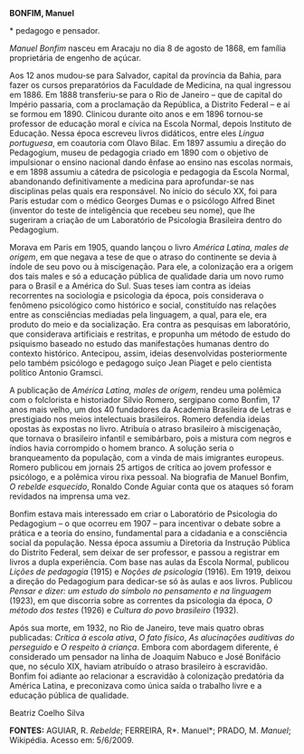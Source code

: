 **BONFIM, Manuel**

\* pedagogo e pensador.

*Manuel Bonfim* nasceu em Aracaju no dia 8 de agosto de 1868, em família
proprietária de engenho de açúcar.

Aos 12 anos mudou-se para Salvador, capital da província da Bahia, para
fazer os cursos preparatórios da Faculdade de Medicina, na qual
ingressou em 1886. Em 1888 transferiu-se para o Rio de Janeiro – que de
capital do Império passaria, com a proclamação da República, a Distrito
Federal – e aí se formou em 1890. Clinicou durante oito anos e em 1896
tornou-se professor de educação moral e cívica na Escola Normal, depois
Instituto de Educação. Nessa época escreveu livros didáticos, entre eles
*Língua portuguesa*, em coautoria com Olavo Bilac. Em 1897 assumiu a
direção do Pedagogium, museu de pedagogia criado em 1890 com o objetivo
de impulsionar o ensino nacional dando ênfase ao ensino nas escolas
normais, e em 1898 assumiu a cátedra de psicologia e pedagogia da Escola
Normal, abandonando definitivamente a medicina para aprofundar-se nas
disciplinas pelas quais era responsável. No início do século XX, foi
para Paris estudar com o médico Georges Dumas e o psicólogo Alfred Binet
(inventor do teste de inteligência que recebeu seu nome), que lhe
sugeriram a criação de um Laboratório de Psicologia Brasileira dentro do
Pedagogium.

Morava em Paris em 1905, quando lançou o livro *América Latina, males de
origem*, em que negava a tese de que o atraso do continente se devia à
índole de seu povo ou à miscigenação. Para ele, a colonização era a
origem dos tais males e só a educação pública de qualidade daria um novo
rumo para o Brasil e a América do Sul. Suas teses iam contra as ideias
recorrentes na sociologia e psicologia da época, pois considerava o
fenômeno psicológico como histórico e social, constituído nas relações
entre as consciências mediadas pela linguagem, a qual, para ele, era
produto do meio e da socialização. Era contra as pesquisas em
laboratório, que considerava artificiais e restritas, e propunha um
método de estudo do psiquismo baseado no estudo das manifestações
humanas dentro do contexto histórico. Antecipou, assim, ideias
desenvolvidas posteriormente pelo também psicólogo e pedagogo suíço Jean
Piaget e pelo cientista político Antonio Gramsci.

A publicação de *América Latina, males de origem*, rendeu uma polêmica
com o folclorista e historiador Sílvio Romero, sergipano como Bonfim, 17
anos mais velho, um dos 40 fundadores da Academia Brasileira de Letras e
prestigiado nos meios intelectuais brasileiros. Romero defendia ideias
opostas às expostas no livro. Atribuía o atraso brasileiro à
miscigenação, que tornava o brasileiro infantil e semibárbaro, pois a
mistura com negros e índios havia corrompido o homem branco. A solução
seria o branqueamento da população, com a vinda de mais imigrantes
europeus. Romero publicou em jornais 25 artigos de crítica ao jovem
professor e psicólogo, e a polêmica virou rixa pessoal. Na biografia de
Manuel Bonfim, *O rebelde esquecido*, Ronaldo Conde Aguiar conta que os
ataques só foram revidados na imprensa uma vez.

Bonfim estava mais interessado em criar o Laboratório de Psicologia do
Pedagogium – o que ocorreu em 1907 – para incentivar o debate sobre a
prática e a teoria do ensino, fundamental para a cidadania e a
consciência social da população. Nessa época assumiu a Diretoria da
Instrução Pública do Distrito Federal, sem deixar de ser professor, e
passou a registrar em livros a dupla experiência. Com base nas aulas da
Escola Normal, publicou *Lições de pedagogia* (1915) e *Noções de
psicologia* (1916). Em 1919, deixou a direção do Pedagogium para
dedicar-se só às aulas e aos livros. Publicou *Pensar e dizer: um estudo
do símbolo no pensamento e na linguagem* (1923), em que discorria sobre
as correntes da psicologia da época, *O método dos testes* (1926) e
*Cultura do povo brasileiro* (1932).

Após sua morte, em 1932, no Rio de Janeiro, teve mais quatro obras
publicadas: *Crítica à escola ativa*, *O fato físico*, *As alucinações
auditivas do perseguido* e *O respeito à criança*. Embora com abordagem
diferente, é considerado um pensador na linha de Joaquim Nabuco e José
Bonifácio que, no século XIX, haviam atribuído o atraso brasileiro à
escravidão. Bonfim foi adiante ao relacionar a escravidão à colonização
predatória da América Latina, e preconizava como única saída o trabalho
livre e a educação pública de qualidade.

Beatriz Coelho Silva

**FONTES:** AGUIAR, R. *Rebelde*; FERREIRA, R*. Manuel*; PRADO, M.
*Manuel*; Wikipédia. Acesso em: 5/6/2009.
